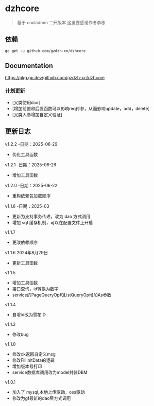 # dzhcore

> 基于 cooladmin 二开版本
> 这里要感谢作者李栋

## 依赖
```shell
go get -u github.com/gzdzh-cn/dzhcore
```

## Documentation

https://pkg.go.dev/github.com/gzdzh-cn/dzhcore

### 计划更新
- [父类使用dao]
- [增加前置和后置函数可以影响req传参，从而影响update，add，delete]
- [父类入参增加自定义验证]

## 更新日志
v1.2.2 -日期：2025-06-29
- 优化工具函数

v1.2.1 -日期：2025-06-26
- 增加工具函数

v1.2.0 -日期：2025-06-22
- 重构依赖包加载顺序

v1.1.8 -日期：2025-03
- 更新为支持事务传递，改为 dao 方式调用
- 增加 sql 缓存机制，可以在配置文件上开启

v1.1.7 
- 更改依赖顺序

v1.1.6 2024年8月29日
- 更新工具函数

v1.1.5
- 增加工具函数
- 接口查询，id转换为数字
- service的PageQueryOp和ListQueryOp增加As参数

v1.1.4
- 自增id改为雪花ID

v1.1.3
- 修改bug

v1.1.0
- 修改ok返回自定义msg
- 修改FillInitData的逻辑
- 增加版本号打印
- service数据库调用改为model封装DBM

v1.0.1
- 加入了 mysql,本地上传驱动，oss驱动
- 修改为gf最新的dao层方式调用